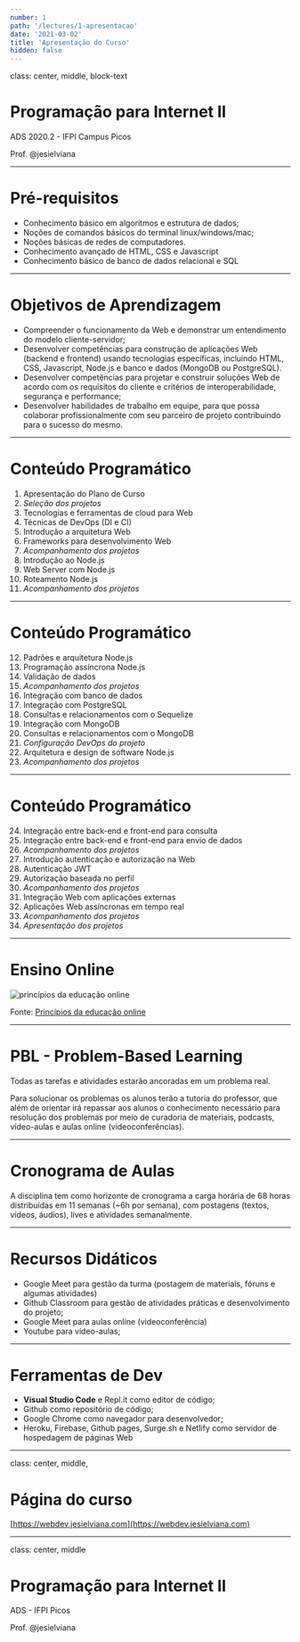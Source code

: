 ```yaml
---
number: 1
path: '/lectures/1-apresentacao'
date: '2021-03-02'
title: 'Apresentação do Curso'
hidden: false
---
```


class: center, middle, block-text

# Programação para Internet II

ADS 2020.2 - IFPI Campus Picos

Prof. @jesielviana

---

# Pré-requisitos

- Conhecimento básico em algoritmos e estrutura de dados;
- Noções de comandos básicos do terminal linux/windows/mac;
- Noções básicas de redes de computadores.
- Conhecimento avançado de HTML, CSS e Javascript
- Conhecimento básico de banco de dados relacional e SQL

---

# Objetivos de Aprendizagem

- Compreender o funcionamento da Web e demonstrar um entendimento do modelo cliente-servidor;
- Desenvolver competências para construção de aplicações Web (backend e frontend) usando tecnologias específicas, incluindo HTML, CSS, Javascript, Node.js e banco e dados (MongoDB ou PostgreSQL).
- Desenvolver competências para projetar e construir soluções Web de acordo com os requisitos do cliente e critérios de interoperabilidade, segurança e performance;
- Desenvolver habilidades de trabalho em equipe, para que possa colaborar profissionalmente com seu parceiro de projeto contribuindo para o sucesso do mesmo.

---

# Conteúdo Programático

1. Apresentação do Plano de Curso
2. _Seleção dos projetos_
3. Tecnologias e ferramentas de cloud para Web
4. Técnicas de DevOps (DI e CI)
5. Introdução a arquitetura Web
6. Frameworks para desenvolvimento Web
7. _Acompanhamento dos projetos_
8. Introdução ao Node.js
9. Web Server com Node.js
10. Roteamento Node.js
11. _Acompanhamento dos projetos_

---

# Conteúdo Programático

12. Padrões e arquitetura Node.js
13. Programação assíncrona Node.js
14. Validação de dados
15. _Acompanhamento dos projetos_
16. Integração com banco de dados
17. Integração com PostgreSQL
18. Consultas e relacionamentos com o Sequelize
19. Integração com MongoDB
20. Consultas e relacionamentos com o MongoDB
21. _Configuração DevOps do projeto_
22. Arquitetura e design de software Node.js
23. _Acompanhamento dos projetos_

---

# Conteúdo Programático

24. Integração entre back-end e front-end para consulta
25. Integração entre back-end e front-end para envio de dados
26. _Acompanhamento dos projetos_
27. Introdução autenticação e autorização na Web
28. Autenticação JWT
29. Autorização baseada no perfil
30. _Acompanhamento dos projetos_
31. Integração Web com aplicações externas
32. Aplicações Web assíncronas em tempo real
33. _Acompanhamento dos projetos_
34. _Apresentação dos projetos_

---

# Ensino Online

<img src="https://res.cloudinary.com/ifpi/image/upload/v1614718157/Princi%CC%81piosEOLenumeracao_ap5ezy.png" alt="princípios da educação online">

Fonte: <a href="http://horizontes.sbc.org.br/index.php/2020/05/principios-educacao-online" target="_blank">Princípios da educação online</a>

---

# PBL - Problem-Based Learning

Todas as tarefas e atividades estarão ancoradas em um problema real.

Para solucionar os problemas os alunos terão a tutoria do professor, que além de orientar irá repassar aos alunos o conhecimento necessário para resolução dos problemas por meio de curadoria de materiais, podcasts, vídeo-aulas e aulas online (videoconferências).

---

# Cronograma de Aulas

A disciplina tem como horizonte de cronograma a carga horária de 68 horas distribuídas em 11 semanas (~6h por semana), com postagens (textos, vídeos, áudios), lives e atividades semanalmente.

---

# Recursos Didáticos

- Google Meet para gestão da turma (postagem de materiais, fóruns e algumas atividades)
- Github Classroom para gestão de atividades práticas e desenvolvimento do projeto;
- Google Meet para aulas online (videoconferência)
- Youtube para vídeo-aulas;

---

# Ferramentas de Dev

- **Visual Studio Code** e Repl.it como editor de código;
- Github como repositório de código;
- Google Chrome como navegador para desenvolvedor;
- Heroku, Firebase, Github pages, Surge.sh e Netlify como servidor de hospedagem de páginas Web

---

class: center, middle,

# Página do curso

[https://webdev.jesielviana.com](https://webdev.jesielviana.com)

---

class: center, middle

# Programação para Internet II

ADS - IFPI Picos

Prof. @jesielviana
